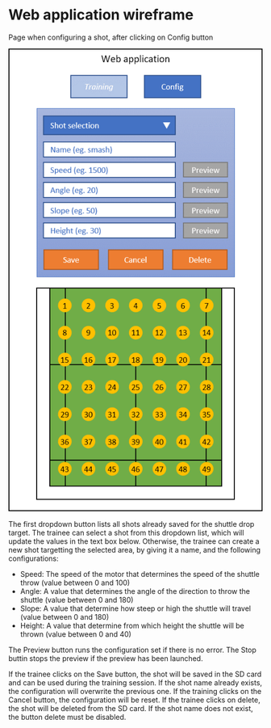 # Web application wireframe

Page when configuring a shot, after clicking on Config button

![Wireframe of shot configuration page](../img/wireframe-shot-configuration.png)

The first dropdown button lists all shots already saved for the shuttle drop target.
The trainee can select a shot from this dropdown list, which will update the values in the text box below.
Otherwise, the trainee can create a new shot targetting the selected area, by giving it a name, and the following configurations:
- Speed: The speed of the motor that determines the speed of the shuttle throw (value between 0 and 100)
- Angle: A value that determines the angle of the direction to throw the shuttle (value between 0 and 180)
- Slope: A value that determine how steep or high the shuttle will travel (value between 0 and 180)
- Height: A value that determine from which height the shuttle will be thrown (value between 0 and 40)

The Preview button runs the configuration set if there is no error.
The Stop buttin stops the preview if the preview has been launched.

If the trainee clicks on the Save button, the shot will be saved in the SD card and can be used during the training session.
If the shot name already exists, the configuration will overwrite the previous one.
If the training clicks on the Cancel button, the configuration will be reset.
If the trainee clicks on delete, the shot will be deleted from the SD card.
If the shot name does not exist, the button delete must be disabled.
